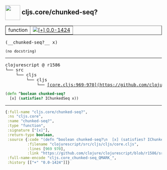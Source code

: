## <img width="48px" valign="middle" src="http://i.imgur.com/Hi20huC.png"> cljs.core/chunked-seq?

 <table border="1">
<tr>
<td>function</td>
<td><a href="https://github.com/cljsinfo/api-refs/tree/0.0-1424"><img valign="middle" alt="[+] 0.0-1424" src="https://img.shields.io/badge/+-0.0--1424-lightgrey.svg"></a> </td>
</tr>
</table>

 <samp>
(__chunked-seq?__ x)<br>
</samp>

```
(no docstring)
```

---

 <pre>
clojurescript @ r1586
└── src
    └── cljs
        └── cljs
            └── <ins>[core.cljs:969-970](https://github.com/clojure/clojurescript/blob/r1586/src/cljs/cljs/core.cljs#L969-L970)</ins>
</pre>

```clj
(defn ^boolean chunked-seq?
  [x] (satisfies? IChunkedSeq x))
```


---

```clj
{:full-name "cljs.core/chunked-seq?",
 :ns "cljs.core",
 :name "chunked-seq?",
 :type "function",
 :signature ["[x]"],
 :return-type boolean,
 :source {:code "(defn ^boolean chunked-seq?\n  [x] (satisfies? IChunkedSeq x))",
          :filename "clojurescript/src/cljs/cljs/core.cljs",
          :lines [969 970],
          :link "https://github.com/clojure/clojurescript/blob/r1586/src/cljs/cljs/core.cljs#L969-L970"},
 :full-name-encode "cljs.core_chunked-seq_QMARK_",
 :history [["+" "0.0-1424"]]}

```
